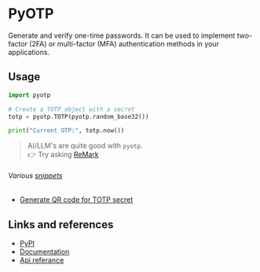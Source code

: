 # PyOTP

Generate and verify one-time passwords. It can be used to implement two-factor (2FA) or multi-factor (MFA) authentication methods in your applications.

## Usage

```python
import pyotp

# Create a TOTP object with a secret
totp = pyotp.TOTP(pyotp.random_base32())

print("Current OTP:", totp.now())
```


> AI/LLM's are quite good with `pyotp`.<br/>
👉 Try asking [ReMark](https://chat.robocorp.com)

###### Various [snippets](snippets)

- [Generate QR code for TOTP secret](snippets/generate_totp_qr.py)

## Links and references

- [PyPI](https://pypi.org/project/pyotp/)
- [Documentation](https://pyauth.github.io/pyotp/)
- [Api referance](https://pyauth.github.io/pyotp/#module-pyotp)
